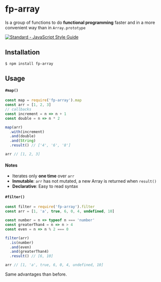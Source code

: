 # fp-array
Is a group of functions to do **functional programming** faster and in a more convenient way than in `Array.prototype`

[![Standard - JavaScript Style Guide](https://img.shields.io/badge/code%20style-standard-brightgreen.svg)](http://standardjs.com/)

## Installation
`$ npm install fp-array`

## Usage
#### `#map()`
```javascript
const map = require('fp-array').map
const arr = [1, 2, 3]
// callbacks
const increment = n => n + 1
const double = n => n * 2

map(arr)
  .with(increment)
  .and(double)
  .and(String)
  .result() // ['4', '6', '8']

arr // [1, 2, 3]
```
#### Notes
- Iterates only **one time** over `arr`
- **Inmutable**: `arr` has not mutated, a new Array is returned when `result()`
- **Declarative**: Easy to read syntax

#### `#filter()`
```javascript
const filter = require('fp-array').filter
const arr = [1, 'a', true, 6, 0, 4, undefined, 10]

const number = n => typeof n === 'number'
const greaterThan4 = n => n > 4
const even = n => n % 2 === 0

filter(arr)
  .is(number)
  .and(even)
  .and(greaterThan4)
  .result() // [6, 10]

arr // [1, 'a', true, 6, 0, 4, undefined, 10]
```
Same advantages than before.
